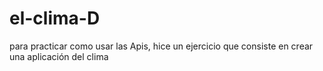 # el-clima-D
para practicar como usar las Apis, hice un ejercicio que consiste en crear una aplicación del clima 
